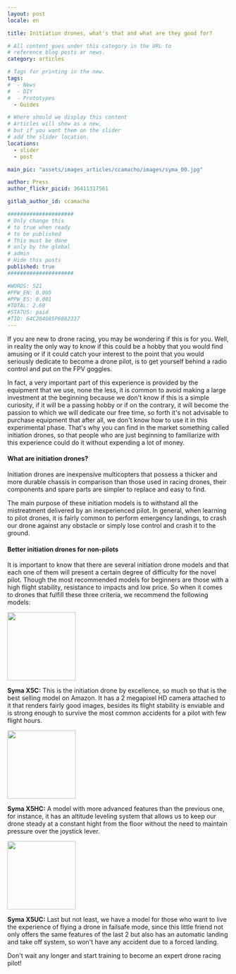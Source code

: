 ```yaml
---
layout: post
locale: en

title: Initiation drones, what's that and what are they good for?

# All content goes under this category in the URL to
# reference blog posts or news.
category: articles

# Tags for printing in the new.
tags:
#  - News
#  - DIY
#  - Prototypes
  - Guides

# Where should we display this content
# Articles will show as a new,
# but if you want them on the slider
# add the slider location.
locations:
  - slider
  - post

main_pic: "assets/images_articles/ccamacho/images/syma_00.jpg"

author: Press
author_flickr_picid: 36411317561

gitlab_author_id: ccamacho

#####################
# Only change this
# to true when ready
# to be published
# This must be done
# only by the global
# admin
# Hide this posts
published: true
#####################

#WORDS: 521
#PPW_EN: 0.005
#PPW_ES: 0.001
#TOTAL: 2.60
#STATUS: paid
#TID: 64C204085P6882337
---
```


If you are new to drone racing, you may be wondering
if this is for you. Well, in reality the only way to
know if this could be a hobby that you would find amusing or if it could
catch your interest to the point that you would seriously dedicate to
become a drone pilot, is to get yourself behind a radio control
and put on the FPV goggles.
 
In fact, a very important part of this experience is provided by the
equipment that we use, none the less, it is common to avoid making a
large investment at the beginning because we don't know if this
is a simple curiosity, if it will be a passing hobby or
if on the contrary, it will become the passion to which we will
dedicate our free time, so forth it's not advisable to purchase
equipment that after all, we don't know how to use it in this experimental
phase.
That's why you can find in the market something called
initiation drones, so that people who are just beginning to familiarize
with this experience could do it without expending a lot of money.

#### What are initiation drones?

Initiation drones are inexpensive multicopters that possess a
thicker and more durable chassis in comparison than those
used in racing drones, their components and spare parts
are simpler to replace and easy to find. 

The main purpose of these initiation models is to withstand all
the mistreatment delivered by an inexperienced pilot. In general,
when learning to pilot drones, it is fairly common to perform
emergency landings, to crash our drone against any obstacle
or simply lose control and crash it to the ground.

#### Better initiation drones for non-pilots 

It is important to know that there are several initiation drone models
and that each one of them will present a certain degree of
difficulty for the novel pilot. Though the most recommended models
for beginners are those with a high flight stability,
resistance to impacts and low price. So when it comes to
drones that fulfill these three criteria, we recommend the
following models:

<div class="nk-post-text mt-0">
    <img style="height: 155px;" class="pull-left mt-0" src="/assets/images_articles/{{ page.gitlab_author_id }}/images/syma_01.jpg" alt="">
        <p class="text-white">
<strong>Syma X5C:</strong> This is the initiation drone by excellence, so much so
that is the best selling model on Amazon. It has a 2
megapixel HD camera attached to it that renders fairly good images,
besides its flight stability is enviable and is strong enough to
survive the most common accidents for a pilot
with few flight hours. 
</p>
</div>

<div class="nk-post-text mt-0">
    <img style="height: 155px;" class="pull-right mt-0" src="/assets/images_articles/{{ page.gitlab_author_id }}/images/syma_02.jpg" alt="">
        <p class="text-white">
<strong>Syma X5HC:</strong> A model with more advanced features than the previous
one, for instance, it has an altitude leveling system that allows
us to keep our drone steady at a constant hight from the floor
without the need to maintain pressure over the joystick lever.
</p>
</div>

<div class="nk-post-text mt-0">
    <img style="height: 155px;" class="pull-left mt-0" src="/assets/images_articles/{{ page.gitlab_author_id }}/images/syma_03.jpg" alt="">
        <p class="text-white">
<strong>Syma X5UC:</strong> Last but not least, we have a model for those who want to
live the experience of flying a drone in failsafe mode, since this
little friend not only offers the same features of the last 2 but
also has an automatic landing and take off system, so won't have
any accident due to a forced landing.
</p>
</div>

Don't wait any longer and start training to become an expert drone racing pilot!

